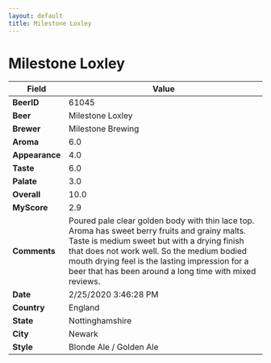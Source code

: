 ```yaml
---
layout: default
title: Milestone Loxley
---
```


# Milestone Loxley

| Field         | Value     |
|---------------|-----------|
| **BeerID** | 61045 |
| **Beer** | Milestone Loxley |
| **Brewer** | Milestone Brewing |
| **Aroma** | 6.0 |
| **Appearance** | 4.0 |
| **Taste** | 6.0 |
| **Palate** | 3.0 |
| **Overall** | 10.0 |
| **MyScore** | 2.9 |
| **Comments** | Poured pale clear golden body with thin lace top. Aroma has sweet berry fruits and grainy malts. Taste is medium sweet but with a drying finish that does not work well. So the medium bodied mouth drying feel is the lasting impression for a beer that has been around a long time with mixed reviews. |
| **Date** | 2/25/2020 3:46:28 PM |
| **Country** | England |
| **State** | Nottinghamshire |
| **City** | Newark |
| **Style** | Blonde Ale / Golden Ale |

